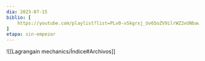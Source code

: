 ```yaml
---
dia: 2023-07-15
biblio: [
	https://youtube.com/playlist?list=PLv0-vSkgrxj_Uv65oZV9ilrWZ2xUNbaw8,
]
etapa: sin-empezar
---
```










![[Lagrangain mechanics/Índice#Archivos]]